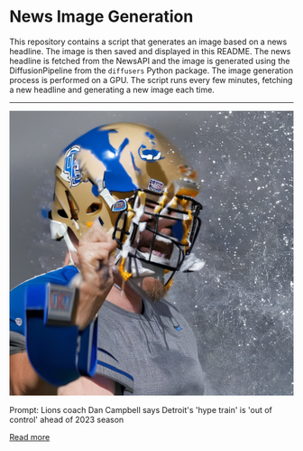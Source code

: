 # News Image Generation
This repository contains a script that generates an image based on a news headline. The image is then saved and displayed in this README.
The news headline is fetched from the NewsAPI and the image is generated using the DiffusionPipeline from the `diffusers` Python package. The image generation process is performed on a GPU.
The script runs every few minutes, fetching a new headline and generating a new image each time.

---

![Generated Image](image.png)

Prompt: Lions coach Dan Campbell says Detroit's 'hype train' is 'out of control' ahead of 2023 season

[Read more](https://www.cbssports.com/nfl/news/lions-coach-dan-campbell-says-detroits-hype-train-is-out-of-control-ahead-of-2023-season/)